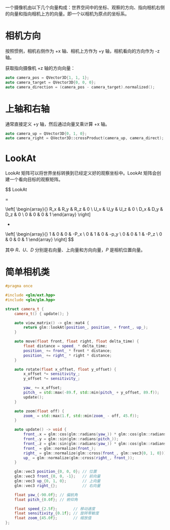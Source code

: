 一个摄像机由以下几个向量构成：世界空间中的坐标、观察的方向、指向相机右侧的向量和指向相机上方的向量。即一个以相机为原点的坐标系。

# 相机方向

按照惯例，相机右侧作为 +x 轴、相机上方作为 +y 轴，相机看向的方向作为 -z 轴。

获取指向摄像机 +z 轴的方向向量：

```cpp
auto camera_pos = QVector3D{1, 1, 1};
auto camera_target = QVector3D{0, 0, 0};
auto camera_direction = (camera_pos - camera_target).normalized();
```

# 上轴和右轴

通常直接定义 +y 轴，然后通过向量叉乘计算 +x 轴。

```cpp
auto camera_up = QVector3D{0, 1, 0};
auto camera_right = QVector3D::crossProduct(camera_up, camera_direct);
```

# LookAt

LookAt 矩阵可以将世界坐标转换到已经定义好的观察坐标中。LookAt 矩阵会创建一个看向目标的观察矩阵。

$$
LookAt

=

\left[
\begin{array}{}
R_x & R_y & R_z & 0 \\
U_x & U_y & U_z & 0 \\
D_x & D_y & D_z & 0 \\
0 & 0 & 0 & 1
\end{array}
\right]

*

\left[
\begin{array}{}
1 & 0 & 0 & -P_x \\
0 & 1 & 0 & -p_y \\
0 & 0 & 1 & -P_z \\
0 & 0 & 0 & 1
\end{array}
\right]
$$

其中 $R$、$U$、$D$ 分别是右向量、上向量和方向向量，$P$ 是相机位置向量。

# 简单相机类

```cpp
#pragma once

#include <glm/ext.hpp>
#include <glm/glm.hpp>

struct camera_t {
    camera_t() { update(); }

    auto view_matrix() -> glm::mat4 {
        return glm::lookAt(position_, position_ + front_, up_);
    }

    auto move(float front, float right, float delta_time) {
        float distance = speed_ * delta_time;
        position_ += front_ * front * distance;
        position_ += right_ * right * distance;
    }

    auto rotate(float x_offset, float y_offset) {
        x_offset *= sensitivity_;
        y_offset *= sensitivity_;

        yaw_ += x_offset;
        pitch_ = std::max(-89.f, std::min(pitch_ + y_offset, 89.f));
        update();
    }

    auto zoom(float off) {
        zoom_ = std::max(1.f, std::min(zoom_ - off, 45.f));
    }

    auto update() -> void {
        front_.x = glm::cos(glm::radians(yaw_)) * glm::cos(glm::radians(pitch_));
        front_.y = glm::sin(glm::radians(pitch_));
        front_.z = glm::sin(glm::radians(yaw_)) * glm::cos(glm::radians(pitch_));
        front_ = glm::normalize(front_);
        right_ = glm::normalize(glm::cross(front_, glm::vec3{0, 1, 0}));
        up_ = glm::normalize(glm::cross(right_, front_));
    }

    glm::vec3 position_{0, 0, 0}; // 位置
    glm::vec3 front_{0, 0, -1};   // 前向量
    glm::vec3 up_{0, 1, 0};       // 上向量
    glm::vec3 right_{};           // 右向量

    float yaw_{-90.0f}; // 偏航角
    float pitch_{0.0f}; // 俯仰角

    float speed_{2.5f};       // 移动速度
    float sensitivity_{0.1f}; // 旋转零敏度
    float zoom_{45.0f};       // 缩放值
};
```